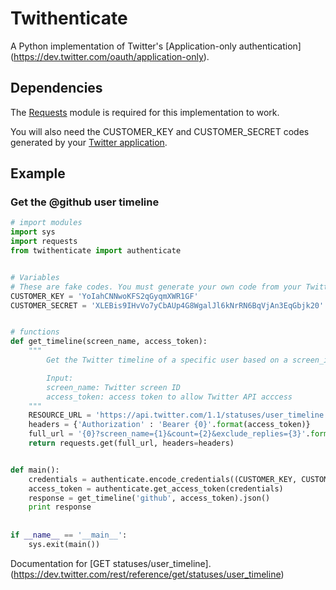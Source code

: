 # Twithenticate

A Python implementation of Twitter's [Application-only authentication]
(https://dev.twitter.com/oauth/application-only).


## Dependencies

The [Requests](http://docs.python-requests.org/en/latest/) module is required for
this implementation to work.

You will also need the CUSTOMER_KEY and CUSTOMER_SECRET codes generated by your
[Twitter application](http://apps.twitter.com).


## Example

### Get the @github user timeline

```python
# import modules
import sys
import requests
from twithenticate import authenticate


# Variables
# These are fake codes. You must generate your own code from your Twitter application.
CUSTOMER_KEY = 'YoIahCNNwoKFS2qGyqmXWR1GF'
CUSTOMER_SECRET = 'XLEBis9IHvVo7yCbAUp4G8WgalJl6kNrRN6BqVjAn3EqGbjk20'


# functions
def get_timeline(screen_name, access_token):
    """
        Get the Twitter timeline of a specific user based on a screen_id.

        Input:
        screen_name: Twitter screen ID
        access_token: access token to allow Twitter API acccess
    """
    RESOURCE_URL = 'https://api.twitter.com/1.1/statuses/user_timeline.json'	
    headers = {'Authorization' : 'Bearer {0}'.format(access_token)}
    full_url = '{0}?screen_name={1}&count={2}&exclude_replies={3}'.format(RESOURCE_URL, screen_name, 5, 'True')
    return requests.get(full_url, headers=headers)


def main():
	credentials = authenticate.encode_credentials((CUSTOMER_KEY, CUSTOMER_SECRET)
    access_token = authenticate.get_access_token(credentials)
    response = get_timeline('github', access_token).json()
	print response
	
	
if __name__ == '__main__':
    sys.exit(main())
```

Documentation for [GET statuses/user_timeline].(https://dev.twitter.com/rest/reference/get/statuses/user_timeline)